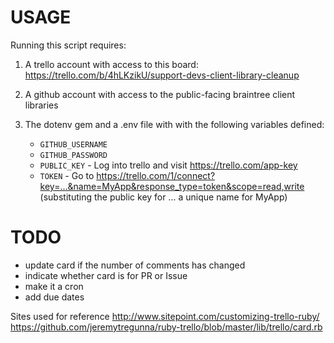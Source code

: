 # USAGE

Running this script requires:

1. A trello account with access to this board:
https://trello.com/b/4hLKzikU/support-devs-client-library-cleanup

2. A github account with access to the public-facing braintree client
   libraries

3. The dotenv gem and a .env file with with the following variables
   defined:
   - `GITHUB_USERNAME`
   - `GITHUB_PASSWORD`
   - `PUBLIC_KEY` - Log into trello and visit https://trello.com/app-key
   - `TOKEN` - Go to
     https://trello.com/1/connect?key=...&name=MyApp&response_type=token&scope=read,write 
    (substituting the public key for ... a unique name for MyApp)
  
# TODO

- update card if the number of comments has changed
- indicate whether card is for PR or Issue
- make it a cron
- add due dates

Sites used for reference
http://www.sitepoint.com/customizing-trello-ruby/
https://github.com/jeremytregunna/ruby-trello/blob/master/lib/trello/card.rb
